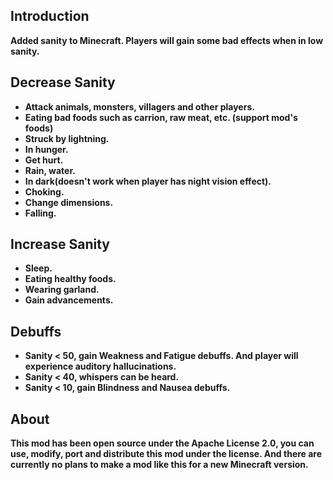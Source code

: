 ## Introduction
**Added sanity to Minecraft. Players will gain some bad effects when in low sanity.**  
## Decrease Sanity
- **Attack animals, monsters, villagers and other players.**  
- **Eating bad foods such as carrion, raw meat, etc. (support mod's foods)**  
- **Struck by lightning.**  
- **In hunger.**  
- **Get hurt.**  
- **Rain, water.**  
- **In dark(doesn't work when player has night vision effect).**  
- **Choking.**  
- **Change dimensions.**  
- **Falling.**
## Increase Sanity    
- **Sleep.**  
- **Eating healthy foods.**  
- **Wearing garland.**  
- **Gain advancements.**
## Debuffs  
- **Sanity < 50, gain Weakness and Fatigue debuffs. And player will experience auditory hallucinations.**  
- **Sanity < 40, whispers can be heard.**  
- **Sanity < 10, gain Blindness and Nausea debuffs.**  
## About  
**This mod has been open source under the Apache License 2.0, you can use, modify, port and distribute this mod under the license. And there are currently no plans to make a mod like this for a new Minecraft version.**
